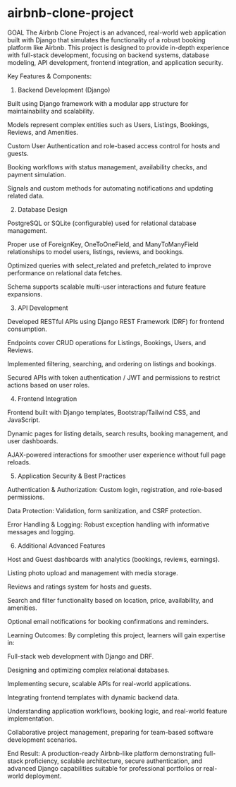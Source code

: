 # airbnb-clone-project
GOAL
The Airbnb Clone Project is an advanced, real-world web application built with Django that simulates the functionality of a robust booking platform like Airbnb. This project is designed to provide in-depth experience with full-stack development, focusing on backend systems, database modeling, API development, frontend integration, and application security.

Key Features & Components:

1. Backend Development (Django)

Built using Django framework with a modular app structure for maintainability and scalability.

Models represent complex entities such as Users, Listings, Bookings, Reviews, and Amenities.

Custom User Authentication and role-based access control for hosts and guests.

Booking workflows with status management, availability checks, and payment simulation.

Signals and custom methods for automating notifications and updating related data.

2. Database Design

PostgreSQL or SQLite (configurable) used for relational database management.

Proper use of ForeignKey, OneToOneField, and ManyToManyField relationships to model users, listings, reviews, and bookings.

Optimized queries with select_related and prefetch_related to improve performance on relational data fetches.

Schema supports scalable multi-user interactions and future feature expansions.

3. API Development

Developed RESTful APIs using Django REST Framework (DRF) for frontend consumption.

Endpoints cover CRUD operations for Listings, Bookings, Users, and Reviews.

Implemented filtering, searching, and ordering on listings and bookings.

Secured APIs with token authentication / JWT and permissions to restrict actions based on user roles.

4. Frontend Integration

Frontend built with Django templates, Bootstrap/Tailwind CSS, and JavaScript.

Dynamic pages for listing details, search results, booking management, and user dashboards.

AJAX-powered interactions for smoother user experience without full page reloads.

5. Application Security & Best Practices

Authentication & Authorization: Custom login, registration, and role-based permissions.

Data Protection: Validation, form sanitization, and CSRF protection.

Error Handling & Logging: Robust exception handling with informative messages and logging.

6. Additional Advanced Features

Host and Guest dashboards with analytics (bookings, reviews, earnings).

Listing photo upload and management with media storage.

Reviews and ratings system for hosts and guests.

Search and filter functionality based on location, price, availability, and amenities.

Optional email notifications for booking confirmations and reminders.

Learning Outcomes:
By completing this project, learners will gain expertise in:

Full-stack web development with Django and DRF.

Designing and optimizing complex relational databases.

Implementing secure, scalable APIs for real-world applications.

Integrating frontend templates with dynamic backend data.

Understanding application workflows, booking logic, and real-world feature implementation.

Collaborative project management, preparing for team-based software development scenarios.

End Result:
A production-ready Airbnb-like platform demonstrating full-stack proficiency, scalable architecture, secure authentication, and advanced Django capabilities suitable for professional portfolios or real-world deployment.
